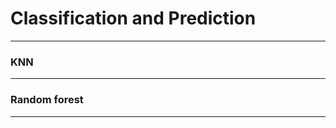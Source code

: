 # Classification and Prediction
---

<script src="../../js/general.js"></script>

### KNN
---


### Random forest
---
